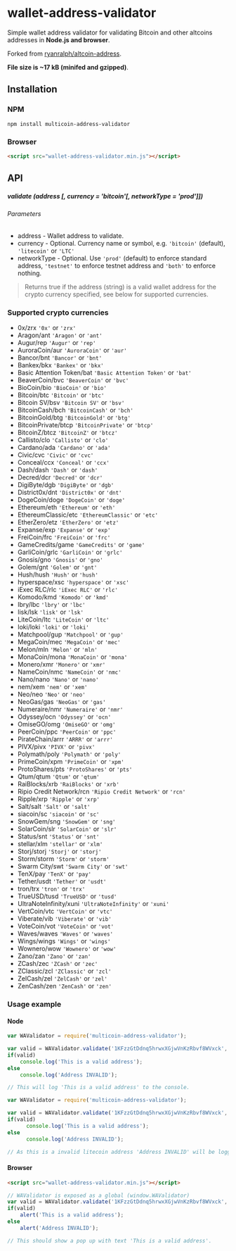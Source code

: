 # wallet-address-validator
Simple wallet address validator for validating Bitcoin and other altcoins addresses in **Node.js and browser**. 

Forked from [ryanralph/altcoin-address](https://github.com/ryanralph/altcoin-address).

**File size is ~17 kB (minifed and gzipped)**.

## Installation

### NPM
```
npm install multicoin-address-validator
```

### Browser
```html
<script src="wallet-address-validator.min.js"></script>
```

## API

##### validate (address [, currency = 'bitcoin'[, networkType = 'prod']])

###### Parameters
* address - Wallet address to validate.
* currency - Optional. Currency name or symbol, e.g. `'bitcoin'` (default), `'litecoin'` or `'LTC'`
* networkType - Optional. Use `'prod'` (default) to enforce standard address, `'testnet'` to enforce testnet address and `'both'` to enforce nothing. 

> Returns true if the address (string) is a valid wallet address for the crypto currency specified, see below for supported currencies.

### Supported crypto currencies

* 0x/zrx `'0x'` or `'zrx'` 
* Aragon/ant `'Aragon'` or `'ant'` 
* Augur/rep `'Augur'` or `'rep'` 
* AuroraCoin/aur `'AuroraCoin'` or `'aur'` 
* Bancor/bnt `'Bancor'` or `'bnt'` 
* Bankex/bkx `'Bankex'` or `'bkx'` 
* Basic Attention Token/bat `'Basic Attention Token'` or `'bat'` 
* BeaverCoin/bvc `'BeaverCoin'` or `'bvc'` 
* BioCoin/bio `'BioCoin'` or `'bio'` 
* Bitcoin/btc `'Bitcoin'` or `'btc'` 
* Bitcoin SV/bsv `'Bitcoin SV'` or `'bsv'` 
* BitcoinCash/bch `'BitcoinCash'` or `'bch'` 
* BitcoinGold/btg `'BitcoinGold'` or `'btg'` 
* BitcoinPrivate/btcp `'BitcoinPrivate'` or `'btcp'` 
* BitcoinZ/btcz `'BitcoinZ'` or `'btcz'` 
* Callisto/clo `'Callisto'` or `'clo'` 
* Cardano/ada `'Cardano'` or `'ada'` 
* Civic/cvc `'Civic'` or `'cvc'` 
* Conceal/ccx `'Conceal'` or `'ccx'` 
* Dash/dash `'Dash'` or `'dash'` 
* Decred/dcr `'Decred'` or `'dcr'` 
* DigiByte/dgb `'DigiByte'` or `'dgb'` 
* District0x/dnt `'District0x'` or `'dnt'` 
* DogeCoin/doge `'DogeCoin'` or `'doge'` 
* Ethereum/eth `'Ethereum'` or `'eth'` 
* EthereumClassic/etc `'EthereumClassic'` or `'etc'` 
* EtherZero/etz `'EtherZero'` or `'etz'` 
* Expanse/exp `'Expanse'` or `'exp'` 
* FreiCoin/frc `'FreiCoin'` or `'frc'` 
* GameCredits/game `'GameCredits'` or `'game'` 
* GarliCoin/grlc `'GarliCoin'` or `'grlc'` 
* Gnosis/gno `'Gnosis'` or `'gno'` 
* Golem/gnt `'Golem'` or `'gnt'` 
* Hush/hush `'Hush'` or `'hush'` 
* hyperspace/xsc `'hyperspace'` or `'xsc'` 
* iExec RLC/rlc `'iExec RLC'` or `'rlc'` 
* Komodo/kmd `'Komodo'` or `'kmd'` 
* lbry/lbc `'lbry'` or `'lbc'` 
* lisk/lsk `'lisk'` or `'lsk'` 
* LiteCoin/ltc `'LiteCoin'` or `'ltc'` 
* loki/loki `'loki'` or `'loki'` 
* Matchpool/gup `'Matchpool'` or `'gup'` 
* MegaCoin/mec `'MegaCoin'` or `'mec'` 
* Melon/mln `'Melon'` or `'mln'` 
* MonaCoin/mona `'MonaCoin'` or `'mona'` 
* Monero/xmr `'Monero'` or `'xmr'` 
* NameCoin/nmc `'NameCoin'` or `'nmc'` 
* Nano/nano `'Nano'` or `'nano'` 
* nem/xem `'nem'` or `'xem'` 
* Neo/neo `'Neo'` or `'neo'` 
* NeoGas/gas `'NeoGas'` or `'gas'` 
* Numeraire/nmr `'Numeraire'` or `'nmr'` 
* Odyssey/ocn `'Odyssey'` or `'ocn'` 
* OmiseGO/omg `'OmiseGO'` or `'omg'` 
* PeerCoin/ppc `'PeerCoin'` or `'ppc'` 
* PirateChain/arrr `'ARRR'` or `'arrr'` 
* PIVX/pivx `'PIVX'` or `'pivx'` 
* Polymath/poly `'Polymath'` or `'poly'` 
* PrimeCoin/xpm `'PrimeCoin'` or `'xpm'` 
* ProtoShares/pts `'ProtoShares'` or `'pts'` 
* Qtum/qtum `'Qtum'` or `'qtum'` 
* RaiBlocks/xrb `'RaiBlocks'` or `'xrb'` 
* Ripio Credit Network/rcn `'Ripio Credit Network'` or `'rcn'` 
* Ripple/xrp `'Ripple'` or `'xrp'` 
* Salt/salt `'Salt'` or `'salt'` 
* siacoin/sc `'siacoin'` or `'sc'` 
* SnowGem/sng `'SnowGem'` or `'sng'` 
* SolarCoin/slr `'SolarCoin'` or `'slr'` 
* Status/snt `'Status'` or `'snt'` 
* stellar/xlm `'stellar'` or `'xlm'` 
* Storj/storj `'Storj'` or `'storj'` 
* Storm/storm `'Storm'` or `'storm'` 
* Swarm City/swt `'Swarm City'` or `'swt'` 
* TenX/pay `'TenX'` or `'pay'` 
* Tether/usdt `'Tether'` or `'usdt'` 
* tron/trx `'tron'` or `'trx'` 
* TrueUSD/tusd `'TrueUSD'` or `'tusd'` 
* UltraNoteInfinity/xuni `'UltraNoteInfinity'` or `'xuni'` 
* VertCoin/vtc `'VertCoin'` or `'vtc'` 
* Viberate/vib `'Viberate'` or `'vib'` 
* VoteCoin/vot `'VoteCoin'` or `'vot'` 
* Waves/waves `'Waves'` or `'waves'` 
* Wings/wings `'Wings'` or `'wings'` 
* Wownero/wow `'Wownero'` or `'wow'` 
* Zano/zan `'Zano'` or `'zan'` 
* ZCash/zec `'ZCash'` or `'zec'` 
* ZClassic/zcl `'ZClassic'` or `'zcl'` 
* ZelCash/zel `'ZelCash'` or `'zel'`
* ZenCash/zen `'ZenCash'` or `'zen'`

### Usage example

#### Node
```javascript
var WAValidator = require('multicoin-address-validator');

var valid = WAValidator.validate('1KFzzGtDdnq5hrwxXGjwVnKzRbvf8WVxck', 'BTC');
if(valid)
	console.log('This is a valid address');
else
	console.log('Address INVALID');

// This will log 'This is a valid address' to the console.
```

```javascript
var WAValidator = require('multicoin-address-validator');

var valid = WAValidator.validate('1KFzzGtDdnq5hrwxXGjwVnKzRbvf8WVxck', 'litecoin', 'testnet');
if(valid)
      console.log('This is a valid address');
else
      console.log('Address INVALID');

// As this is a invalid litecoin address 'Address INVALID' will be logged to console.
```

#### Browser
```html
<script src="wallet-address-validator.min.js"></script>
```

```javascript
// WAValidator is exposed as a global (window.WAValidator)
var valid = WAValidator.validate('1KFzzGtDdnq5hrwxXGjwVnKzRbvf8WVxck', 'bitcoin');
if(valid)
    alert('This is a valid address');
else
    alert('Address INVALID');

// This should show a pop up with text 'This is a valid address'.
```
